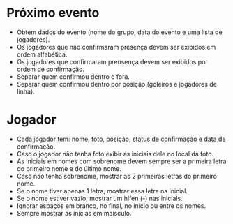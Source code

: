 # Próximo evento

- Obtem dados do evento (nome do grupo, data do evento e uma lista de jogadores).
- Os jogadores que não confirmaram presença devem ser exibidos em ordem alfabética.
- Os jogadores que confirmaram prensença devem ser exibidos por ordem de confirmação.
- Separar quem confirmou dentro e fora.
- Separar quem confirmou dentro por posição (goleiros  e jogadores de linha).

# Jogador 

- Cada jogador tem: nome, foto, posição, status de confirmação e data de confirmação.
- Caso o jogador não tenha foto exibir as iniciais dele no local da foto.
- As iniciais em nomes com sobrenome devem sempre ser a primeira letra do primeiro nome e do último nome.
- Caso não tenha sobrenome, mostrar as 2 primeiras letras do primeiro nome.
- Se o nome tiver apenas 1 letra, mostrar essa letra na inicial.
- Se o nome estiver vazio, mostrar um hífen (-) nas inicials.
- Ignorar espaços em branco, no final, no início ou entre os nomes.
- Sempre mostrar as inicias em maísculo.
